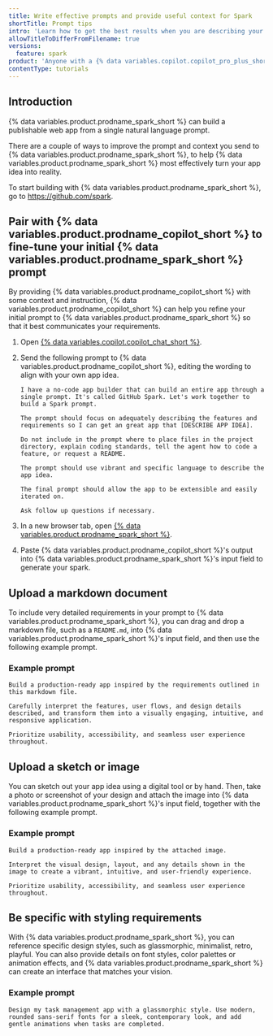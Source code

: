```yaml
---
title: Write effective prompts and provide useful context for Spark
shortTitle: Prompt tips
intro: 'Learn how to get the best results when you are describing your app idea to {% data variables.product.prodname_spark_short %}.'
allowTitleToDifferFromFilename: true
versions:
  feature: spark
product: 'Anyone with a {% data variables.copilot.copilot_pro_plus_short %} license can use {% data variables.product.prodname_spark_short %}.'
contentType: tutorials
---
```


## Introduction

{% data variables.product.prodname_spark_short %} can build a publishable web app from a single natural language prompt.

There are a couple of ways to improve the prompt and context you send to {% data variables.product.prodname_spark_short %}, to help {% data variables.product.prodname_spark_short %} most effectively turn your app idea into reality.

To start building with {% data variables.product.prodname_spark_short %}, go to https://github.com/spark.

## Pair with {% data variables.product.prodname_copilot_short %} to fine-tune your initial {% data variables.product.prodname_spark_short %} prompt

By providing {% data variables.product.prodname_copilot_short %} with some context and instruction, {% data variables.product.prodname_copilot_short %} can help you refine your initial prompt to {% data variables.product.prodname_spark_short %} so that it best communicates your requirements.

1. Open [{% data variables.copilot.copilot_chat_short %}](https://github.com/copilot).
1. Send the following prompt to {% data variables.product.prodname_copilot_short %}, editing the wording to align with your own app idea.

   ```copilot copy
   I have a no-code app builder that can build an entire app through a single prompt. It's called GitHub Spark. Let's work together to build a Spark prompt.

   The prompt should focus on adequately describing the features and requirements so I can get an great app that [DESCRIBE APP IDEA].

   Do not include in the prompt where to place files in the project directory, explain coding standards, tell the agent how to code a feature, or request a README.

   The prompt should use vibrant and specific language to describe the app idea.

   The final prompt should allow the app to be extensible and easily iterated on.

   Ask follow up questions if necessary.
   ```

1. In a new browser tab, open [{% data variables.product.prodname_spark_short %}](https://github.com/spark).
1. Paste {% data variables.product.prodname_copilot_short %}'s output into {% data variables.product.prodname_spark_short %}'s input field to generate your spark.

## Upload a markdown document

To include very detailed requirements in your prompt to {% data variables.product.prodname_spark_short %}, you can drag and drop a markdown file, such as a `README.md`, into {% data variables.product.prodname_spark_short %}'s input field, and then use the following example prompt.

### Example prompt

```copilot copy
Build a production-ready app inspired by the requirements outlined in this markdown file.

Carefully interpret the features, user flows, and design details described, and transform them into a visually engaging, intuitive, and responsive application.

Prioritize usability, accessibility, and seamless user experience throughout.
```

## Upload a sketch or image

You can sketch out your app idea using a digital tool or by hand. Then, take a photo or screenshot of your design and attach the image into {% data variables.product.prodname_spark_short %}'s input field, together with the following example prompt.

### Example prompt

```copilot copy
Build a production-ready app inspired by the attached image.

Interpret the visual design, layout, and any details shown in the image to create a vibrant, intuitive, and user-friendly experience.

Prioritize usability, accessibility, and seamless user experience throughout.
```

## Be specific with styling requirements

With {% data variables.product.prodname_spark_short %}, you can reference specific design styles, such as glassmorphic, minimalist, retro, playful. You can also provide details on font styles, color palettes or animation effects, and {% data variables.product.prodname_spark_short %} can create an interface that matches your vision.

### Example prompt

```copilot copy
Design my task management app with a glassmorphic style. Use modern, rounded sans-serif fonts for a sleek, contemporary look, and add gentle animations when tasks are completed.
```
